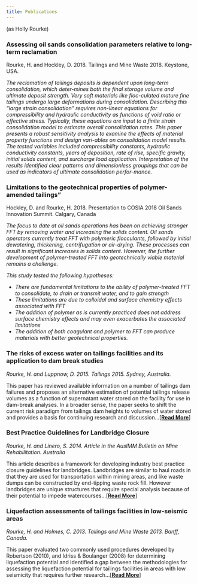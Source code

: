 ```yaml
---
title: Publications
---
```


(as Holly Rourke)

### Assessing oil sands consolidation parameters relative to long-term reclamation

Rourke, H. and Hockley, D. 2018. Tailings and Mine Waste 2018. Keystone, USA.

*The reclamation of tailings deposits is dependent upon long-term consolidation, which deter-mines both the final storage volume and ultimate deposit strength.  Very soft materials like floc-culated mature fine tailings undergo large deformations during consolidation.  Describing this “large strain consolidation” requires non-linear equations for compressibility and hydraulic conductivity as functions of void ratio or effective stress.  Typically, these equations are input to a finite strain consolidation model to estimate overall consolidation rates.  This paper presents a robust sensitivity analysis to examine the effects of material property functions and design vari-ables on consolidation model results.  The tested variables included compressibility constants, hydraulic conductivity constants, years of deposition, rate of rise, specific gravity, initial solids content, and surcharge load application.  Interpretation of the results identified clear patterns and dimensionless groupings that can be used as indicators of ultimate consolidation perfor-mance.*

### Limitations to the geotechnical properties of polymer-amended tailings”

Hockley, D. and Rourke, H. 2018. Presentation to COSIA 2018 Oil Sands Innovation Summit. Calgary, Canada

*The focus to date at oil sands operations has been on achieving stronger FFT by removing water and increasing the solids content.  Oil sands operators currently treat FFT with polymeric flocculants, followed by initial dewatering, thickening, centrifugation or air-drying.  These processes can result in significant increases in solids content. However, the further development of polymer-treated FFT into geotechnically viable material remains a challenge.* 

 *This study tested the following hypotheses:*
 - *There are fundamental limitations to the ability of polymer-treated FFT to consolidate, to drain or transmit water, and to gain strength*
 - *These limitations are due to colloidal and surface chemistry effects associated with FFT*
 - *The addition of polymer as is currently practiced does not address surface chemistry effects and may even exacerbates the associated limitations*
 - *The addition of both coagulant and polymer to FFT can produce materials with better geotechnical properties.* 

### The risks of excess water on tailings facilities and its application to dam break studies

*Rourke, H. and Luppnow, D. 2015.  Tailings 2015. Sydney, Australia.*

This paper has reviewed available information on a number of tailings dam failures and proposes an alternative estimation of potential tailings release volumes as a function of supernatant water stored on the facility for use in dam-break analyses. In a broader sense, the paper seeks to shift the current risk paradigm from tailings dam heights to volumes of water stored and provides a basis for continuing research and discussion...[[**Read More**](/publications_pages/2015_tailings_dambreak)]

### Best Practice Guidelines for Landbridge Closure

*Rourke, H. and Linero, S. 2014. Article in the AusIMM Bulletin on Mine Rehabilitation. Australia*

This article describes a framework for developing industry best practice closure guidelines for landbridges. Landbridges are similar to haul roads in that they are used for transportation within mining areas, and like waste dumps can be constructed by end-tipping waste rock fill.  However landbridges are unique structures that require special analysis because of their potential to impede watercourses...[[**Read More**](/publications_pages/2014_ausimm_landbridges)]

### Liquefaction assessments of tailings facilities in low-seismic areas

*Rourke, H. and Holmes, C. 2013. Tailings and Mine Waste 2013. Banff, Canada.*

This paper evaluated two commonly used procedures developed by Robertson (2010), and Idriss & Boulanger (2008) for determining liquefaction potential and identified a gap between the methodologies for assessing the liquefaction potential for tailings facilities in areas with low seismicity that requires further research...[[**Read More**](/publications_pages/2015_tmw_liquefaction)]




